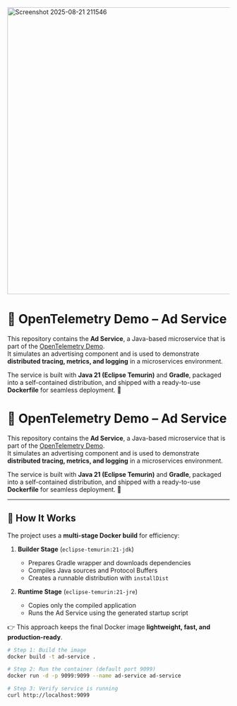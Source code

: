 <img width="1439" height="649" alt="Screenshot 2025-08-21 211546" src="https://github.com/user-attachments/assets/a7cf7a6e-85b5-4a90-98c0-082ed7ab94b6" />

# 🌟 OpenTelemetry Demo – Ad Service

This repository contains the **Ad Service**, a Java-based microservice that is part of the [OpenTelemetry Demo](https://opentelemetry.io/).  
It simulates an advertising component and is used to demonstrate **distributed tracing, metrics, and logging** in a microservices environment.  

The service is built with **Java 21 (Eclipse Temurin)** and **Gradle**, packaged into a self-contained distribution, and shipped with a ready-to-use **Dockerfile** for seamless deployment. 🚀  

# 🌟 OpenTelemetry Demo – Ad Service

This repository contains the **Ad Service**, a Java-based microservice that is part of the [OpenTelemetry Demo](https://opentelemetry.io/).  
It simulates an advertising component and is used to demonstrate **distributed tracing, metrics, and logging** in a microservices environment.  

The service is built with **Java 21 (Eclipse Temurin)** and **Gradle**, packaged into a self-contained distribution, and shipped with a ready-to-use **Dockerfile** for seamless deployment. 🚀  

---

## 🔧 How It Works

The project uses a **multi-stage Docker build** for efficiency:

1. **Builder Stage** (`eclipse-temurin:21-jdk`)  
   - Prepares Gradle wrapper and downloads dependencies  
   - Compiles Java sources and Protocol Buffers  
   - Creates a runnable distribution with `installDist`  

2. **Runtime Stage** (`eclipse-temurin:21-jre`)  
   - Copies only the compiled application  
   - Runs the Ad Service using the generated startup script  

👉 This approach keeps the final Docker image **lightweight, fast, and production-ready**.  



```bash
# Step 1: Build the image
docker build -t ad-service .

# Step 2: Run the container (default port 9099)
docker run -d -p 9099:9099 --name ad-service ad-service

# Step 3: Verify service is running
curl http://localhost:9099

